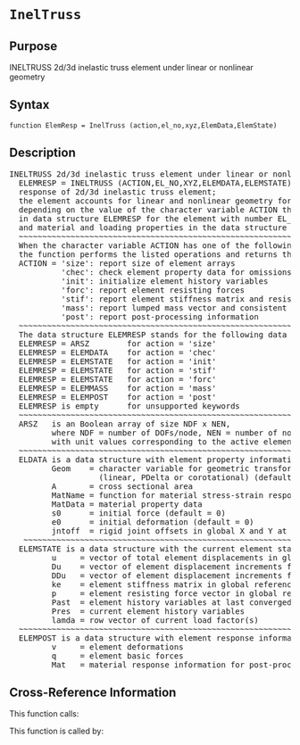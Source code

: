 
<!-- <a name="_top"></a>
<div><a href="../../index.md">Home</a> &gt;  <a href="#">src</a> &gt; <a href="index.md">Element_Library</a> &gt; InelTruss.m</div> -->

<!--<table width="100%"><tr><td align="left"><a href="../../index.md"><img alt="<" border="0" src="../../left.png">&nbsp;Master index</a></td>
<td align="right"><a href="index.md">Index for src\Element_Library&nbsp;<img alt=">" border="0" src="../../right.png"></a></td></tr></table>-->
# `InelTruss`
<!-- <h1>InelTruss
</h1> -->

## <a name="_name"></a>Purpose

<!-- <h2 id="purpose"><a name="_name"></a>Purpose</h2> -->

INELTRUSS 2d/3d inelastic truss element under linear or nonlinear geometry

<!-- <div class="box"><strong>INELTRUSS 2d/3d inelastic truss element under linear or nonlinear geometry</strong></div> -->

## <a name="_synopsis"></a>Syntax

`function ElemResp = InelTruss (action,el_no,xyz,ElemData,ElemState)` 
## <a name="_description"></a>Description

<pre class="comment">INELTRUSS 2d/3d inelastic truss element under linear or nonlinear geometry   
  ELEMRESP = INELTRUSS (ACTION,EL_NO,XYZ,ELEMDATA,ELEMSTATE)
  response of 2d/3d inelastic truss element;
  the element accounts for linear and nonlinear geometry for the nodal dof transformations; 
  depending on the value of the character variable ACTION the function returns information
  in data structure ELEMRESP for the element with number EL_NO, end node coordinates XYZ,
  and material and loading properties in the data structure ELEMDATA.
  ~~~~~~~~~~~~~~~~~~~~~~~~~~~~~~~~~~~~~~~~~~~~~~~~~~~~~~~~~~~~~~~~~~~~~~~~~~~~~~~~~~~~~~~~~
  When the character variable ACTION has one of the following values,
  the function performs the listed operations and returns the results in ELEMRESP:
  ACTION = 'size': report size of element arrays
           'chec': check element property data for omissions and assign default values
           'init': initialize element history variables
           'forc': report element resisting forces
           'stif': report element stiffness matrix and resisting forces
           'mass': report lumped mass vector and consistent mass matrix
           'post': report post-processing information
  ~~~~~~~~~~~~~~~~~~~~~~~~~~~~~~~~~~~~~~~~~~~~~~~~~~~~~~~~~~~~~~~~~~~~~~~~~~~~~~~~~~~~~~~~~
  The data structure ELEMRESP stands for the following data object(s) for each ACTION:
  ELEMRESP = ARSZ        for action = 'size' 
  ELEMRESP = ELEMDATA    for action = 'chec'
  ELEMRESP = ELEMSTATE   for action = 'init'
  ELEMRESP = ELEMSTATE   for action = 'stif'
  ELEMRESP = ELEMSTATE   for action = 'forc'
  ELEMRESP = ELEMMASS    for action = 'mass'
  ELEMRESP = ELEMPOST    for action = 'post'
  ELEMRESP is empty      for unsupported keywords
  ~~~~~~~~~~~~~~~~~~~~~~~~~~~~~~~~~~~~~~~~~~~~~~~~~~~~~~~~~~~~~~~~~~~~~~~~~~~~~~~~~~~~~~~~~
  ARSZ   is an Boolean array of size NDF x NEN,
         where NDF = number of DOFs/node, NEN = number of nodes,
         with unit values corresponding to the active element DOFs
  ~~~~~~~~~~~~~~~~~~~~~~~~~~~~~~~~~~~~~~~~~~~~~~~~~~~~~~~~~~~~~~~~~~~~~~~~~~~~~~~~~~~~~~~~~
  ELDATA is a data structure with element property information in fields
         Geom    = character variable for geometric transformation of node variables
                   (linear, PDelta or corotational) (default=linear)
         A       = cross sectional area
         MatName = function for material stress-strain response
         MatData = material property data
         s0      = initial force (default = 0)
         e0      = initial deformation (default = 0)
         jntoff  = rigid joint offsets in global X and Y at element ends; column 1 for node i, column 2 for node j
   ~~~~~~~~~~~~~~~~~~~~~~~~~~~~~~~~~~~~~~~~~~~~~~~~~~~~~~~~~~~~~~~~~~~~~~~~~~~~~~~~~~~~~~~~
  ELEMSTATE is a data structure with the current element state; it has the fields
         u     = vector of total element displacements in global reference
         Du    = vector of element displacement increments from last convergence
         DDu   = vector of element displacement increments from last iteration
         ke    = element stiffness matrix in global reference; updated under ACTION = 'stif'
         p     = element resisting force vector in global reference; updated under ACTION = 'stif' or 'forc'
         Past  = element history variables at last converged state
         Pres  = current element history variables
         lamda = row vector of current load factor(s)
  ~~~~~~~~~~~~~~~~~~~~~~~~~~~~~~~~~~~~~~~~~~~~~~~~~~~~~~~~~~~~~~~~~~~~~~~~~~~~~~~~~~~~~~~~~
  ELEMPOST is a data structure with element response information for post-processing in fields
         v     = element deformations
         q     = element basic forces
         Mat   = material response information for post-processing (see material function with MatName)</pre>
<!-- <div class="fragment"><pre class="comment">INELTRUSS 2d/3d inelastic truss element under linear or nonlinear geometry   
  ELEMRESP = INELTRUSS (ACTION,EL_NO,XYZ,ELEMDATA,ELEMSTATE)
  response of 2d/3d inelastic truss element;
  the element accounts for linear and nonlinear geometry for the nodal dof transformations; 
  depending on the value of the character variable ACTION the function returns information
  in data structure ELEMRESP for the element with number EL_NO, end node coordinates XYZ,
  and material and loading properties in the data structure ELEMDATA.
  ~~~~~~~~~~~~~~~~~~~~~~~~~~~~~~~~~~~~~~~~~~~~~~~~~~~~~~~~~~~~~~~~~~~~~~~~~~~~~~~~~~~~~~~~~
  When the character variable ACTION has one of the following values,
  the function performs the listed operations and returns the results in ELEMRESP:
  ACTION = 'size': report size of element arrays
           'chec': check element property data for omissions and assign default values
           'init': initialize element history variables
           'forc': report element resisting forces
           'stif': report element stiffness matrix and resisting forces
           'mass': report lumped mass vector and consistent mass matrix
           'post': report post-processing information
  ~~~~~~~~~~~~~~~~~~~~~~~~~~~~~~~~~~~~~~~~~~~~~~~~~~~~~~~~~~~~~~~~~~~~~~~~~~~~~~~~~~~~~~~~~
  The data structure ELEMRESP stands for the following data object(s) for each ACTION:
  ELEMRESP = ARSZ        for action = 'size' 
  ELEMRESP = ELEMDATA    for action = 'chec'
  ELEMRESP = ELEMSTATE   for action = 'init'
  ELEMRESP = ELEMSTATE   for action = 'stif'
  ELEMRESP = ELEMSTATE   for action = 'forc'
  ELEMRESP = ELEMMASS    for action = 'mass'
  ELEMRESP = ELEMPOST    for action = 'post'
  ELEMRESP is empty      for unsupported keywords
  ~~~~~~~~~~~~~~~~~~~~~~~~~~~~~~~~~~~~~~~~~~~~~~~~~~~~~~~~~~~~~~~~~~~~~~~~~~~~~~~~~~~~~~~~~
  ARSZ   is an Boolean array of size NDF x NEN,
         where NDF = number of DOFs/node, NEN = number of nodes,
         with unit values corresponding to the active element DOFs
  ~~~~~~~~~~~~~~~~~~~~~~~~~~~~~~~~~~~~~~~~~~~~~~~~~~~~~~~~~~~~~~~~~~~~~~~~~~~~~~~~~~~~~~~~~
  ELDATA is a data structure with element property information in fields
         Geom    = character variable for geometric transformation of node variables
                   (linear, PDelta or corotational) (default=linear)
         A       = cross sectional area
         MatName = function for material stress-strain response
         MatData = material property data
         s0      = initial force (default = 0)
         e0      = initial deformation (default = 0)
         jntoff  = rigid joint offsets in global X and Y at element ends; column 1 for node i, column 2 for node j
   ~~~~~~~~~~~~~~~~~~~~~~~~~~~~~~~~~~~~~~~~~~~~~~~~~~~~~~~~~~~~~~~~~~~~~~~~~~~~~~~~~~~~~~~~
  ELEMSTATE is a data structure with the current element state; it has the fields
         u     = vector of total element displacements in global reference
         Du    = vector of element displacement increments from last convergence
         DDu   = vector of element displacement increments from last iteration
         ke    = element stiffness matrix in global reference; updated under ACTION = 'stif'
         p     = element resisting force vector in global reference; updated under ACTION = 'stif' or 'forc'
         Past  = element history variables at last converged state
         Pres  = current element history variables
         lamda = row vector of current load factor(s)
  ~~~~~~~~~~~~~~~~~~~~~~~~~~~~~~~~~~~~~~~~~~~~~~~~~~~~~~~~~~~~~~~~~~~~~~~~~~~~~~~~~~~~~~~~~
  ELEMPOST is a data structure with element response information for post-processing in fields
         v     = element deformations
         q     = element basic forces
         Mat   = material response information for post-processing (see material function with MatName)</pre></div> -->

<!-- crossreference -->
## <a name="_cross"></a>Cross-Reference Information

This function calls:
<ul style="list-style-image:url(../../matlabicon.gif)">
</ul>
This function is called by:
<ul style="list-style-image:url(../../matlabicon.gif)">
</ul>
<!-- crossreference -->




<!-- <hr><address>Generated on Tue 14-Jul-2020 22:59:26 by <strong><a href="http://www.artefact.tk/software/matlab/m2html/" title="Matlab Documentation in HTML">m2html</a></strong> &copy; 2005</address> -->